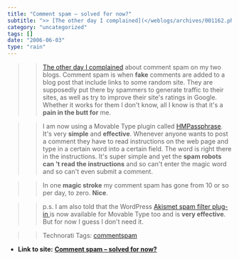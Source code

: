 ```yaml
---
title: "Comment spam – solved for now?"
subtitle: ">> [The other day I complained](</weblogs/archives/001162.php>) about comment"
category: "uncategorized"
tags: []
date: "2006-06-03"
type: "rain"
---
```

>>

>> [The other day I complained](</weblogs/archives/001162.php>) about comment
spam on my two blogs. Comment spam is when **fake** comments are added to a
blog post that include links to some random site. They are supposedly put
there by spammers to generate traffic to their sites, as well as try to
improve their site's ratings in Google. Whether it works for them I don't
know, all I know is that it's a **pain in the butt for** me.

>>

>> I am now using a Movable Type plugin called
[HMPassphrase](<http://www.sixapart.com/pronet/plugins/plugin/hmpassphrase.html>).
It's very **simple** and **effective**. Whenever anyone wants to post a
comment they have to read instructions on the web page and type in a certain
word into a certain field. The word is right there in the instructions. It's
super simple and yet the **spam robots can 't read the instructions** and so
can't enter the magic word and so can't even submit a comment.

>>

>> In one **magic stroke** my comment spam has gone from 10 or so per day, to
zero. **Nice**.

>>

>> p.s. I am also told that the WordPress [Akismet spam filter plug-in
](<http://akismet.com/>)is now available for Movable Type too and is **very
effective**. But for now I guess I don't need it.

>>

>> Technorati Tags: [commentspam](<http://www.technorati.com/tag/commentspam>)


* **Link to site:** **[Comment spam – solved for now?](None)**